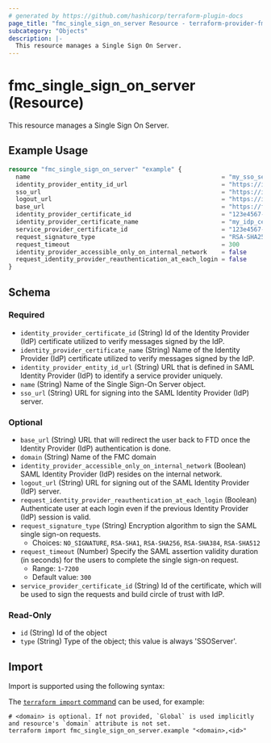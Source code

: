 ```yaml
---
# generated by https://github.com/hashicorp/terraform-plugin-docs
page_title: "fmc_single_sign_on_server Resource - terraform-provider-fmc"
subcategory: "Objects"
description: |-
  This resource manages a Single Sign On Server.
---
```


# fmc_single_sign_on_server (Resource)

This resource manages a Single Sign On Server.

## Example Usage

```terraform
resource "fmc_single_sign_on_server" "example" {
  name                                                     = "my_sso_server"
  identity_provider_entity_id_url                          = "https://idp.example.com/saml"
  sso_url                                                  = "https://idp.example.com/sso"
  logout_url                                               = "https://idp.example.com/logout"
  base_url                                                 = "https://fmc.example.com/sso"
  identity_provider_certificate_id                         = "123e4567-e89b-12d3-a456-426614174000"
  identity_provider_certificate_name                       = "my_idp_certificate"
  service_provider_certificate_id                          = "123e4567-e89b-12d3-a456-426614174001"
  request_signature_type                                   = "RSA-SHA256"
  request_timeout                                          = 300
  identity_provider_accessible_only_on_internal_network    = false
  request_identity_provider_reauthentication_at_each_login = false
}
```

<!-- schema generated by tfplugindocs -->
## Schema

### Required

- `identity_provider_certificate_id` (String) Id of the Identity Provider (IdP) certificate utilized to verify messages signed by the IdP.
- `identity_provider_certificate_name` (String) Name of the Identity Provider (IdP) certificate utilized to verify messages signed by the IdP.
- `identity_provider_entity_id_url` (String) URL that is defined in SAML Identity Provider (IdP) to identify a service provider uniquely.
- `name` (String) Name of the Single Sign-On Server object.
- `sso_url` (String) URL for signing into the SAML Identity Provider (IdP) server.

### Optional

- `base_url` (String) URL that will redirect the user back to FTD once the Identity Provider (IdP) authentication is done.
- `domain` (String) Name of the FMC domain
- `identity_provider_accessible_only_on_internal_network` (Boolean) SAML Identity Provider (IdP) resides on the internal network.
- `logout_url` (String) URL for signing out of the SAML Identity Provider (IdP) server.
- `request_identity_provider_reauthentication_at_each_login` (Boolean) Authenticate user at each login even if the previous Identity Provider (IdP) session is valid.
- `request_signature_type` (String) Encryption algorithm to sign the SAML single sign-on requests.
  - Choices: `NO_SIGNATURE`, `RSA-SHA1`, `RSA-SHA256`, `RSA-SHA384`, `RSA-SHA512`
- `request_timeout` (Number) Specify the SAML assertion validity duration (in seconds) for the users to complete the single sign-on request.
  - Range: `1`-`7200`
  - Default value: `300`
- `service_provider_certificate_id` (String) Id of the certificate, which will be used to sign the requests and build circle of trust with IdP.

### Read-Only

- `id` (String) Id of the object
- `type` (String) Type of the object; this value is always 'SSOServer'.

## Import

Import is supported using the following syntax:

The [`terraform import` command](https://developer.hashicorp.com/terraform/cli/commands/import) can be used, for example:

```shell
# <domain> is optional. If not provided, `Global` is used implicitly and resource's `domain` attribute is not set.
terraform import fmc_single_sign_on_server.example "<domain>,<id>"
```
